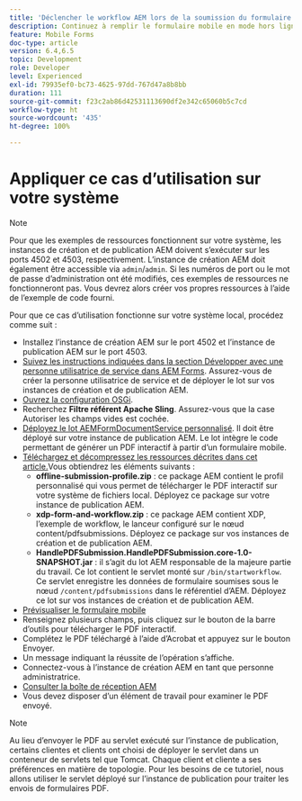 ```yaml
---
title: 'Déclencher le workflow AEM lors de la soumission du formulaire HTM5 : appliquer ce cas d’utilisation'
description: Continuez à remplir le formulaire mobile en mode hors ligne et soumettez-le pour déclencher le workflow AEM.
feature: Mobile Forms
doc-type: article
version: 6.4,6.5
topic: Development
role: Developer
level: Experienced
exl-id: 79935ef0-bc73-4625-97dd-767d47a8b8bb
duration: 111
source-git-commit: f23c2ab86d42531113690df2e342c65060b5c7cd
workflow-type: ht
source-wordcount: '435'
ht-degree: 100%

---
```


# Appliquer ce cas d’utilisation sur votre système

>[!NOTE]
>
>Pour que les exemples de ressources fonctionnent sur votre système, les instances de création et de publication AEM doivent s’exécuter sur les ports 4502 et 4503, respectivement. L’instance de création AEM doit également être accessible via `admin`/`admin`. Si les numéros de port ou le mot de passe d’administration ont été modifiés, ces exemples de ressources ne fonctionneront pas. Vous devrez alors créer vos propres ressources à l’aide de l’exemple de code fourni.

Pour que ce cas d’utilisation fonctionne sur votre système local, procédez comme suit :

* Installez l’instance de création AEM sur le port 4502 et l’instance de publication AEM sur le port 4503.
* [Suivez les instructions indiquées dans la section Développer avec une personne utilisatrice de service dans AEM Forms](https://experienceleague.adobe.com/docs/experience-manager-learn/forms/adaptive-forms/service-user-tutorial-develop.html?lang=fr). Assurez-vous de créer la personne utilisatrice de service et de déployer le lot sur vos instances de création et de publication AEM.
* [Ouvrez la configuration OSGi](http://localhost:4503/system/console/configMgr).
* Recherchez **Filtre référent Apache Sling**. Assurez-vous que la case Autoriser les champs vides est cochée.
* [Déployez le lot AEMFormDocumentService personnalisé](/help/forms/assets/common-osgi-bundles/AEMFormsDocumentServices.core-1.0-SNAPSHOT.jar). Il doit être déployé sur votre instance de publication AEM. Le lot intègre le code permettant de générer un PDF interactif à partir d’un formulaire mobile.
* [Téléchargez et décompressez les ressources décrites dans cet article.](assets/offline-pdf-submission-assets.zip)Vous obtiendrez les éléments suivants :
   * **offline-submission-profile.zip** : ce package AEM contient le profil personnalisé qui vous permet de télécharger le PDF interactif sur votre système de fichiers local. Déployez ce package sur votre instance de publication AEM.
   * **xdp-form-and-workflow.zip** : ce package AEM contient XDP, l’exemple de workflow, le lanceur configuré sur le nœud content/pdfsubmissions. Déployez ce package sur vos instances de création et de publication AEM.
   * **HandlePDFSubmission.HandlePDFSubmission.core-1.0-SNAPSHOT.jar** : il s’agit du lot AEM responsable de la majeure partie du travail. Ce lot contient le servlet monté sur `/bin/startworkflow`. Ce servlet enregistre les données de formulaire soumises sous le nœud `/content/pdfsubmissions` dans le référentiel d’AEM. Déployez ce lot sur vos instances de création et de publication AEM.
* [Prévisualiser le formulaire mobile](http://localhost:4503/content/dam/formsanddocuments/testsubmision.xdp/jcr:content)
* Renseignez plusieurs champs, puis cliquez sur le bouton de la barre d’outils pour télécharger le PDF interactif.
* Complétez le PDF téléchargé à l’aide d’Acrobat et appuyez sur le bouton Envoyer.
* Un message indiquant la réussite de l’opération s’affiche.
* Connectez-vous à l’instance de création AEM en tant que personne administratrice.
* [Consulter la boîte de réception AEM](http://localhost:4502/aem/inbox)
* Vous devez disposer d’un élément de travail pour examiner le PDF envoyé.

>[!NOTE]
>
>Au lieu d’envoyer le PDF au servlet exécuté sur l’instance de publication, certains clientes et clients ont choisi de déployer le servlet dans un conteneur de servlets tel que Tomcat. Chaque client et cliente a ses préférences en matière de topologie. Pour les besoins de ce tutoriel, nous allons utiliser le servlet déployé sur l’instance de publication pour traiter les envois de formulaires PDF.
